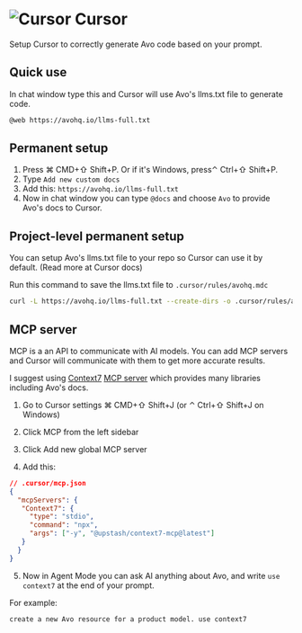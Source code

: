 # <img src="/assets/img/editor/cursor.webp" alt="Cursor" class="no-border h-8 -mt-2 inline-block self-center"> Cursor

Setup Cursor to correctly generate Avo code based on your prompt.

## Quick use

  In chat window type this and Cursor will use Avo's llms.txt file to generate code.

```bash
@web https://avohq.io/llms-full.txt
```

## Permanent setup

1. Press ⌘ CMD+⇧ Shift+P. Or if it's Windows, press⌃ Ctrl+⇧ Shift+P.
2. Type `Add new custom docs`
3. Add this: `https://avohq.io/llms-full.txt`
4. Now in chat window you can type `@docs` and choose `Avo` to provide Avo's docs to Cursor.

## Project-level permanent setup

You can setup Avo's llms.txt file to your repo so Cursor can use it by default. (Read more at Cursor docs)

Run this command to save the llms.txt file to `.cursor/rules/avohq.mdc`

```bash
curl -L https://avohq.io/llms-full.txt --create-dirs -o .cursor/rules/avo.mdc
```

## MCP server

MCP is a an API to communicate with AI models. You can add MCP servers and Cursor will communicate with them to get more accurate results.

I suggest using [Context7](https://context7.com/) [MCP server](https://github.com/upstash/context7-mcp) which provides many libraries including Avo's docs.

1. Go to Cursor settings ⌘ CMD+⇧ Shift+J (or ⌃ Ctrl+⇧ Shift+J on Windows)

2. Click MCP from the left sidebar

3. Click Add new global MCP server

4. Add this:

```json
// .cursor/mcp.json
{
  "mcpServers": {
   "Context7": {
     "type": "stdio",
     "command": "npx",
     "args": ["-y", "@upstash/context7-mcp@latest"]
   }
  }
}
```

5. Now in Agent Mode you can ask AI anything about Avo, and write `use context7` at the end of your prompt.

For example:

```bash
create a new Avo resource for a product model. use context7
```

